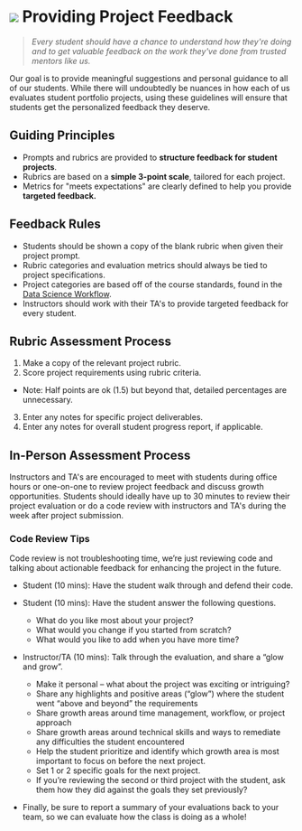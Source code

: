# ![](https://ga-dash.s3.amazonaws.com/production/assets/logo-9f88ae6c9c3871690e33280fcf557f33.png) Providing Project Feedback
> _Every student should have a chance to understand how they're doing and to get valuable feedback on the work they've done from trusted mentors like us._

Our goal is to provide meaningful suggestions and personal guidance to all of our students. While there will undoubtedly be nuances in how each of us evaluates student portfolio projects, using these guidelines will ensure that students get the personalized feedback they deserve.

## Guiding Principles

- Prompts and rubrics are provided to **structure feedback for student projects**.
- Rubrics are based on a **simple 3-point scale**, tailored for each project.
- Metrics for "meets expectations" are clearly defined to help you provide **targeted feedback.**

## Feedback Rules

- Students should be shown a copy of the blank rubric when given their project prompt.
- Rubric categories and evaluation metrics should always be tied to project specifications.
- Project categories are based off of the course standards, found in the [Data Science Workflow](../resources/instructor-resources/data-science-workflow-final.pdf).
- Instructors should work with their TA's to provide targeted feedback for every student. 


## Rubric Assessment Process

1. Make a copy of the relevant project rubric.
2. Score project requirements using rubric criteria.
  - Note: Half points are ok (1.5) but beyond that, detailed percentages are unnecessary.
3. Enter any notes for specific project deliverables.
4. Enter any notes for overall student progress report, if applicable.

## In-Person Assessment Process

Instructors and TA's are encouraged to meet with students during office hours or one-on-one to review project feedback and discuss growth opportunities. Students should ideally have up to 30 minutes to review their project evaluation or do a code review with instructors and TA's during the week after project submission.

### Code Review Tips

Code review is not troubleshooting time, we’re just reviewing code and talking about actionable feedback for enhancing the project in the future.

- Student (10 mins): Have the student walk through and defend their code.

- Student (10 mins): Have the student answer the following questions.
  - What do you like most about your project?
  - What would you change if you started from scratch?
  - What would you like to add when you have more time?

- Instructor/TA (10 mins): Talk through the evaluation, and share a “glow and grow”.
  - Make it personal – what about the project was exciting or intriguing?
  - Share any highlights and positive areas (“glow”) where the student went “above and beyond” the requirements
  - Share growth areas around time management, workflow, or project approach
  - Share growth areas around technical skills and ways to remediate any difficulties the student encountered
  - Help the student prioritize and identify which growth area is most important to focus on before the next project. 
  - Set 1 or 2 specific goals for the next project. 
  - If you’re reviewing the second or third project with the student, ask them how they did against the goals they set previously?

- Finally, be sure to report a summary of your evaluations back to your team, so we can evaluate how the class is doing as a whole!

